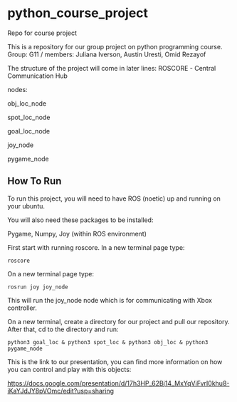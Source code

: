 # python_course_project
Repo for course project

This is a repository for our group project on python programming course. 
Group: G11 / members: Juliana Iverson, Austin Uresti, Omid Rezayof


The structure of the project will come in later lines:
ROSCORE - Central Communication Hub

nodes:

  obj_loc_node

  spot_loc_node
  
  goal_loc_node
  
  joy_node
  
  pygame_node

## How To Run
To run this project, you will need to have ROS (noetic) up and running on your ubuntu. 

You will also need these packages to be installed:

Pygame, Numpy, Joy (within ROS environment)

First start with running roscore. In a new terminal page type:

`roscore`


On a new terminal page type:

`rosrun joy joy_node`

This will run the joy_node node which is for communicating with Xbox controller. 


On a new terminal, create a directory for our project and pull our repository. After that, cd to the directory and run:

`python3 goal_loc & python3 spot_loc & python3 obj_loc & python3 pygame_node`


This is the link to our presentation, you can find more information on how you can control and play with this objects:

https://docs.google.com/presentation/d/17h3HP_62Bj14_MxYqViFvrI0khu8-iKaYJdJY8pVOmc/edit?usp=sharing

